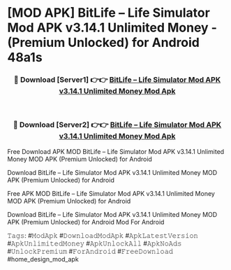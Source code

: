 # [MOD APK] BitLife – Life Simulator Mod APK v3.14.1 Unlimited Money - (Premium Unlocked) for Android 48a1s



<div align="center">
<h3>🔴 Download [Server1] 👉👉 <a href="https://momento.my/?title=BitLife_–_Life_Simulator_Mod_APK_v3.14.1_Unlimited_Money">BitLife – Life Simulator Mod APK v3.14.1 Unlimited Money Mod Apk</a></h3><br>

<h3>🔴 Download [Server2] 👉👉 <a href="https://momento.my/?title=BitLife_–_Life_Simulator_Mod_APK_v3.14.1_Unlimited_Money">BitLife – Life Simulator Mod APK v3.14.1 Unlimited Money Mod Apk</a></h3>
</div>



Free Download APK MOD BitLife – Life Simulator Mod APK v3.14.1 Unlimited Money MOD APK (Premium Unlocked) for Android

Download BitLife – Life Simulator Mod APK v3.14.1 Unlimited Money MOD APK (Premium Unlocked) for Android

Free APK MOD BitLife – Life Simulator Mod APK v3.14.1 Unlimited Money MOD APK (Premium Unlocked) for Android

Download BitLife – Life Simulator Mod APK v3.14.1 Unlimited Money MOD APK (Premium Unlocked) for Android Mod For Android

𝚃𝚊𝚐𝚜: #𝙼𝚘𝚍𝙰𝚙𝚔 #𝙳𝚘𝚠𝚗𝚕𝚘𝚊𝚍𝙼𝚘𝚍𝙰𝚙𝚔 #𝙰𝚙𝚔𝙻𝚊𝚝𝚎𝚜𝚝𝚅𝚎𝚛𝚜𝚒𝚘𝚗 #𝙰𝚙𝚔𝚄𝚗𝚕𝚒𝚖𝚒𝚝𝚎𝚍𝙼𝚘𝚗𝚎𝚢 #𝙰𝚙𝚔𝚄𝚗𝚕𝚘𝚌𝚔𝙰𝚕𝚕 #𝙰𝚙𝚔𝙽𝚘𝙰𝚍𝚜 #𝚄𝚗𝚕𝚘𝚌𝚔𝙿𝚛𝚎𝚖𝚒𝚞𝚖 #𝙵𝚘𝚛𝙰𝚗𝚍𝚛𝚘𝚒𝚍 #𝙵𝚛𝚎𝚎𝙳𝚘𝚠𝚗𝚕𝚘𝚊𝚍 #home_design_mod_apk
